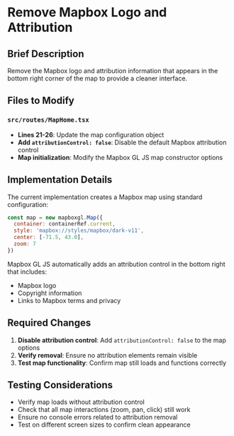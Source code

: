 # Remove Mapbox Logo and Attribution

## Brief Description
Remove the Mapbox logo and attribution information that appears in the bottom right corner of the map to provide a cleaner interface.

## Files to Modify

### `src/routes/MapHome.tsx`
- **Lines 21-26**: Update the map configuration object
- **Add `attributionControl: false`**: Disable the default Mapbox attribution control
- **Map initialization**: Modify the Mapbox GL JS map constructor options

## Implementation Details

The current implementation creates a Mapbox map using standard configuration:
```javascript
const map = new mapboxgl.Map({
  container: containerRef.current,
  style: 'mapbox://styles/mapbox/dark-v11',
  center: [-71.5, 43.0],
  zoom: 7
})
```

Mapbox GL JS automatically adds an attribution control in the bottom right that includes:
- Mapbox logo
- Copyright information
- Links to Mapbox terms and privacy

## Required Changes

1. **Disable attribution control**: Add `attributionControl: false` to the map options
2. **Verify removal**: Ensure no attribution elements remain visible
3. **Test map functionality**: Confirm map still loads and functions correctly

## Testing Considerations
- Verify map loads without attribution control
- Check that all map interactions (zoom, pan, click) still work
- Ensure no console errors related to attribution removal
- Test on different screen sizes to confirm clean appearance

